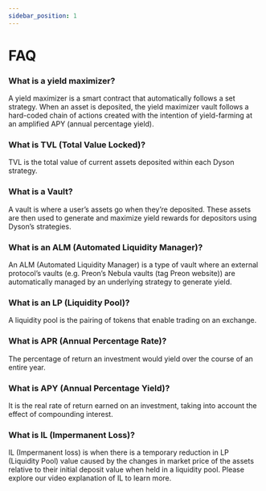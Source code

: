 ```yaml
---
sidebar_position: 1
---
```


# FAQ

### What is a yield maximizer?

A yield maximizer is a smart contract that automatically follows a set strategy. When an asset is deposited, the yield maximizer vault follows a hard-coded chain of actions created with the intention of yield-farming at an amplified APY (annual percentage yield). 



### What is TVL (Total Value Locked)? 


TVL is the total value of current assets deposited within each Dyson strategy. 


### What is a Vault?

A vault is where a user’s assets go when they’re deposited. These assets are then used to generate and maximize yield rewards for depositors using Dyson’s strategies.


### What is an ALM (Automated Liquidity Manager)?

An ALM (Automated Liquidity Manager) is a type of vault where an external protocol’s vaults (e.g. Preon’s Nebula vaults (tag Preon website)) are automatically managed by an underlying strategy to generate yield.




### What is an LP (Liquidity Pool)?


A liquidity pool is the pairing of tokens that enable trading on an exchange.


### What is APR (Annual Percentage Rate)?

The percentage of return an investment would yield over the course of an entire year.


### What is APY (Annual Percentage Yield)? 


It is the real rate of return earned on an investment, taking into account the effect of compounding interest.


### What is IL (Impermanent Loss)?


IL (Impermanent loss) is when there is a temporary reduction in LP (Liquidity Pool) value caused by the changes in market price of the assets relative to their initial deposit value when held in a liquidity pool. Please explore our video explanation of IL to learn more. 
